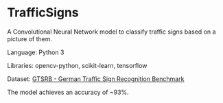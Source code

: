 # TrafficSigns

A Convolutional Neural Network model to classify traffic signs based on a picture of them. 

Language: Python 3

Libraries: opencv-python, scikit-learn, tensorflow

Dataset: [GTSRB - German Traffic Sign Recognition Benchmark](https://benchmark.ini.rub.de/index.php?section=gtsrb&subsection=about)

The model achieves an accuracy of ~93%.
